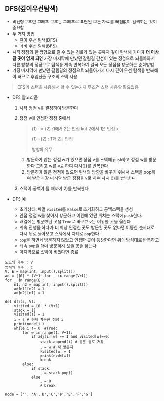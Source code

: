 ## DFS(깊이우선탐색)

* 비선형구조인 그래프 구조는 그래프로 표현된 모든 자료를 빠짐없이 검색하는 것이 중요함
* 두 가지 방법
  * 깊이 우선 탐색(DFS)
  * 너비 우선 탐색(BFS)
* 시작 정점의 한 방향으로 갈 수 있는 경로가 있는 곳까지 깊이 탐색해 가다가 **더 이상 갈 곳이 없게 되면** 가장 마지막에 만났던 갈림길 간선이 있는 정점으로 되돌아와서 다른 방향의 정점으로 탐색을 계속 반복하여 결국 모든 정점을 방문하는 순회방법
* 가장 마지막에 만났던 갈림길의 정점으로 되돌아가서 다시 깊이 우선 탐색을 반복해야 하므로 후입선출 구조의 스택 사용

> DFS가 스택을 사용해서 할 수 있는거지 무조건 스택 사용할 필요없음

+ DFS 알고리즘

  1. 시작 정점 v를 결정하여 방문한다

  2. 정점 v에 인접한 정점 중에서

     > (1) - > (2) :1에서 2는 인접 but 2에서 1은 인접 x
     >
     > (1) - (2) : 1과 2는 인접 
     >
     > 방향의 유무

     1) 방문하지 않는 정점 w가 있으면 정점 v를 스택에 `push`하고 정점 w를 방문한다 그리고 w를 v로 하여 다시 2)를 반복한다
     2) 방문하지 않은 정점이 없으면 탐색의 방향을 바꾸기 위해서 스택을 pop하여 받은 가장 마지막 방문 정점을 v로 하여 다시 2)를 반복한다

  3. 스택이 공백이 될 때까지 2)를 반복한다

* DFS 예

  * 초기상태: 배열 `visited`를 `False`로 초기화하고 공백스택을 생성
  * 인접 정점 w를 찾아서 방문하고 이전에 있던 위치는 스택에 `push`한다.
  * 배열에는 방문했던 곳을 `True`로 바꾸고 v는 이동한 곳을 옮긴다
  * 계속 진행을 하다가 더 이상 인접한 곳도 방문할 곳도 없다면 이동한 순서대로 다시 뒤로 돌아오고 스택에서 차례로 `pop`한다
  * `pop`을 하면서 방문하지 않았고 인접한 곳이 등장한다면 위의 방식대로 반복하고
  * 계속 `pop`을 하며 방문하지 않을 곳을 찾는다
  * 마지막으로 스택이 비었다면 종료

```
노드의 개수 : V
엣지의 개수 : E
V, E = map(int, input().split())
ad = [[0] * (V+1) for _ in range(V+1)]
for _ in range(E):
	n1, n2 = map(int, input().split())
	ad[n1][n2] = 1
	ad[n2][n1] = 1
```

```
def dfs(s, V):
	visited = [0] * (V+1)
	stack = []
	visited[s] = 1
	i = s # 현재 방문한 정점 i
	print(node[i])
	while i != 0: #True:
		for w in range(1, V+1):
			if adj[i][w] == 1 and visited[w]==0:
				stack.append(i) # 방문 경로 저장
				i = w # 새 방문지 
				visited[w] = 1
				print(node[i])
				break
		else:
			if stack:
				i = stack.pop()
			else:
				i = 0
				# break
				
node = ['', 'A','B','C','D','E','F','G']
		
```

